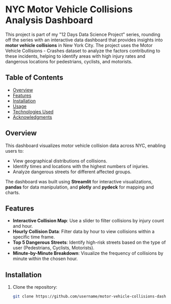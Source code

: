 # NYC Motor Vehicle Collisions Analysis Dashboard

This project is part of my "12 Days Data Science Project" series, rounding off the series with an interactive data dashboard that provides insights into **motor vehicle collisions** in New York City. The project uses the Motor Vehicle Collisions - Crashes dataset to analyze the factors contributing to these incidents, helping to identify areas with high injury rates and dangerous locations for pedestrians, cyclists, and motorists.

## Table of Contents
- [Overview](#overview)
- [Features](#features)
- [Installation](#installation)
- [Usage](#usage)
- [Technologies Used](#technologies-used)
- [Acknowledgments](#acknowledgments)

## Overview
This dashboard visualizes motor vehicle collision data across NYC, enabling users to:
- View geographical distributions of collisions.
- Identify times and locations with the highest numbers of injuries.
- Analyze dangerous streets for different affected groups.

The dashboard was built using **Streamlit** for interactive visualizations, **pandas** for data manipulation, and **plotly** and **pydeck** for mapping and charts.

## Features
- **Interactive Collision Map**: Use a slider to filter collisions by injury count and hour.
- **Hourly Collision Data**: Filter data by hour to view collisions within a specific time frame.
- **Top 5 Dangerous Streets**: Identify high-risk streets based on the type of user (Pedestrians, Cyclists, Motorists).
- **Minute-by-Minute Breakdown**: Visualize the frequency of collisions by minute within the chosen hour.

## Installation
1. Clone the repository:
   ```bash
   git clone https://github.com/username/motor-vehicle-collisions-dashboard.git
